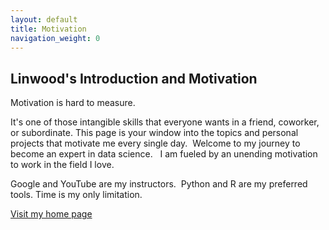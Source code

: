 ```yaml
---
layout: default
title: Motivation
navigation_weight: 0
---
```


## Linwood's Introduction and Motivation

Motivation is hard to measure.   

It's one of those intangible skills that everyone wants in a friend, coworker, or subordinate. This page is your window into the topics and personal projects that motivate me every single day.  Welcome to my journey to become an expert in data science.   I am fueled by an unending motivation to work in the field I love.

Google and YouTube are my instructors.  Python and R are my preferred tools. Time is my only limitation.

[Visit my home page](home.html)



